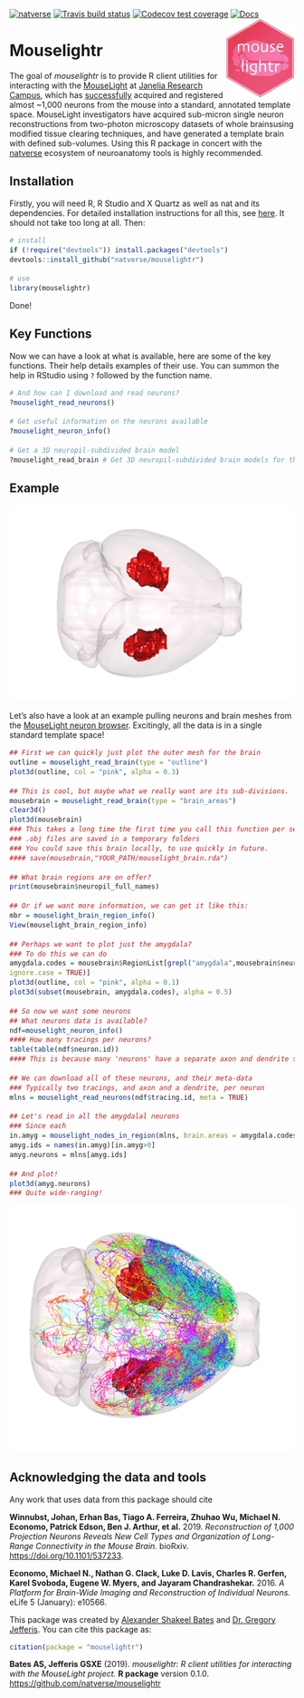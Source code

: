 <!-- README.md is generated from README.Rmd. Please edit that file -->
[![natverse](https://img.shields.io/badge/natverse-Part%20of%20the%20natverse-a241b6)](https://natverse.github.io)
[![Travis build
status](https://travis-ci.org/natverse/mouselightr.svg?branch=master)](https://travis-ci.org/natverse/mouselightr)
[![Codecov test
coverage](https://codecov.io/gh/natverse/mouselightr/branch/master/graph/badge.svg)](https://codecov.io/gh/natverse/mouselightr?branch=master)
[![Docs](https://img.shields.io/badge/docs-100%25-brightgreen.svg)](http://natverse.github.io/mouselightr/reference/)
<img src="man/figures/logo.svg" align="right" height="139" />

Mouselightr
===========

The goal of *mouselightr* is to provide R client utilities for
interacting with the [MouseLight](http://mouselight.janelia.org/) at
[Janelia Research Campus](https://www.janelia.org/), which has
[successfully](https://www.cell.com/neuron/pdfExtended/S0896-6273(19)30391-5)
acquired and registered almost \~1,000 neurons from the mouse into a
standard, annotated template space. MouseLight investigators have
acquired sub-micron single neuron reconstructions from two-photon
microscopy datasets of whole brainsusing modified tissue clearing
techniques, and have generated a template brain with defined
sub-volumes. Using this R package in concert with the
[natverse](https://github.com/natverse/natverse) ecosystem of
neuroanatomy tools is highly recommended.

Installation
------------

Firstly, you will need R, R Studio and X Quartz as well as nat and its
dependencies. For detailed installation instructions for all this, see
[here](https://natverse.github.io/nat/articles/Installation.html). It
should not take too long at all. Then:

``` r
# install
if (!require("devtools")) install.packages("devtools")
devtools::install_github("natverse/mouselightr")

# use 
library(mouselightr)
```

Done!

Key Functions
-------------

Now we can have a look at what is available, here are some of the key
functions. Their help details examples of their use. You can summon the
help in RStudio using `?` followed by the function name.

``` r
# And how can I download and read neurons?
?mouselight_read_neurons()

# Get useful information on the neurons available
?mouselight_neuron_info()

# Get a 3D neuropil-subdivided brain model
?mouselight_read_brain # Get 3D neuropil-subdivided brain models for those brainspaces
```

Example
-------

<img src="man/figures/mouselight_neuropils.png" />

Let’s also have a look at an example pulling neurons and brain meshes
from the [MouseLight neuron browser](https://mouselightr.neuro.mpg.de).
Excitingly, all the data is in a single standard template space!

``` r
## First we can quickly just plot the outer mesh for the brain
outline = mouselight_read_brain(type = "outline")
plot3d(outline, col = "pink", alpha = 0.3)

## This is cool, but maybe what we really want are its sub-divisions.
mousebrain = mouselight_read_brain(type = "brain_areas")
clear3d()
plot3d(mousebrain)
### This takes a long time the first time you call this function per session
### .obj files are saved in a temporary folders
### You could save this brain locally, to use quickly in future.
#### save(mousebrain,"YOUR_PATH/mouselight_brain.rda")

## What brain regions are on offer?
print(mousebrain$neuropil_full_names)

## Or if we want more information, we can get it like this:
mbr = mouselight_brain_region_info()
View(mouselight_brain_region_info)

## Perhaps we want to plot just the amygdala?
### To do this we can do
amygdala.codes = mousebrain$RegionList[grepl("amygdala",mousebrain$neuropil_full_names,
ignore.case = TRUE)]
plot3d(outline, col = "pink", alpha = 0.1)
plot3d(subset(mousebrain, amygdala.codes), alpha = 0.5)

## So now we want some neurons
## What neurons data is available?
ndf=mouselight_neuron_info()
#### How many tracings per neurons?
table(table(ndf$neuron.id))
#### This is because many 'neurons' have a separate axon and dendrite skeleton 

## We can download all of these neurons, and their meta-data
### Typically two tracings, and axon and a dendrite, per neuron
mlns = mouselight_read_neurons(ndf$tracing.id, meta = TRUE)

## Let's read in all the amygdalal neurons
### Since each 
in.amyg = mouselight_nodes_in_region(mlns, brain.areas = amygdala.codes, labels = NULL)
amyg.ids = names(in.amyg)[in.amyg>0]
amyg.neurons = mlns[amyg.ids]

## And plot!
plot3d(amyg.neurons)
### Quite wide-ranging!
```

<img src="man/figures/mouselight_neurons.png" />

Acknowledging the data and tools
--------------------------------

Any work that uses data from this package should cite

**Winnubst, Johan, Erhan Bas, Tiago A. Ferreira, Zhuhao Wu, Michael N.
Economo, Patrick Edson, Ben J. Arthur, et al.** 2019. *Reconstruction of
1,000 Projection Neurons Reveals New Cell Types and Organization of
Long-Range Connectivity in the Mouse Brain.* bioRxiv.
<a href="https://doi.org/10.1101/537233" class="uri">https://doi.org/10.1101/537233</a>.

**Economo, Michael N., Nathan G. Clack, Luke D. Lavis, Charles R.
Gerfen, Karel Svoboda, Eugene W. Myers, and Jayaram Chandrashekar.**
2016. *A Platform for Brain-Wide Imaging and Reconstruction of
Individual Neurons.* eLife 5 (January): e10566.

This package was created by [Alexander Shakeel
Bates](https://scholar.google.com/citations?user=BOVTiXIAAAAJ&hl=en) and
[Dr. Gregory Jefferis](https://en.wikipedia.org/wiki/Gregory_Jefferis).
You can cite this package as:

``` r
citation(package = "mouselightr")
```

**Bates AS, Jefferis GSXE** (2019). *mouselightr: R client utilities for
interacting with the MouseLight project.* **R package** version 0.1.0.
<a href="https://github.com/natverse/mouselightr" class="uri">https://github.com/natverse/mouselightr</a>
